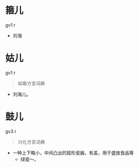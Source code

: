 # 箍儿
gv1 r
- 刘海

# 姑儿
gv1 r
> 如皋方言词典
- 刘海儿。

# 鼓儿
gv3 r
> 兴化方言词典
- 一种上下略小，中间凸出的鼓形瓷器，有盖，用于盛放食品等
  - 绿瓷～。
